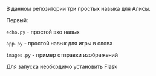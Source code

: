 В данном репозитории три простых навыка для Алисы.

Первый:

`echo.py` - простой эхо навых

`app.py` - простой навык для игры в слова

`images.py` - пример отправки изображений

Для запуска необходимо установить Flask